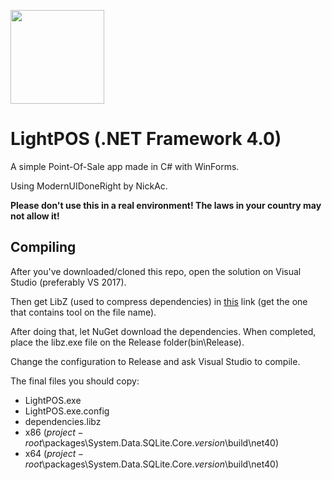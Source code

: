<img src="https://i.imgur.com/JYXeSag.png" width="150px"></img>

# LightPOS (.NET Framework 4.0)
A simple Point-Of-Sale app made in C# with WinForms.

Using ModernUIDoneRight by NickAc.

**Please don't use this in a real environment! The laws in your country may not allow it!**

## Compiling
After you've downloaded/cloned this repo, open the solution on Visual Studio (preferably VS 2017).

Then get LibZ (used to compress dependencies) in [this](https://github.com/MiloszKrajewski/LibZ/releases) link (get the one that contains tool on the file name).

After doing that, let NuGet download the dependencies. When completed, place the libz.exe file on the Release folder(bin\Release).

Change the configuration to Release and ask Visual Studio to compile.

The final files you should copy:
- LightPOS.exe
- LightPOS.exe.config
- dependencies.libz
- x86 ($project-root$\packages\System.Data.SQLite.Core.$version$\build\net40)
- x64 ($project-root$\packages\System.Data.SQLite.Core.$version$\build\net40)
